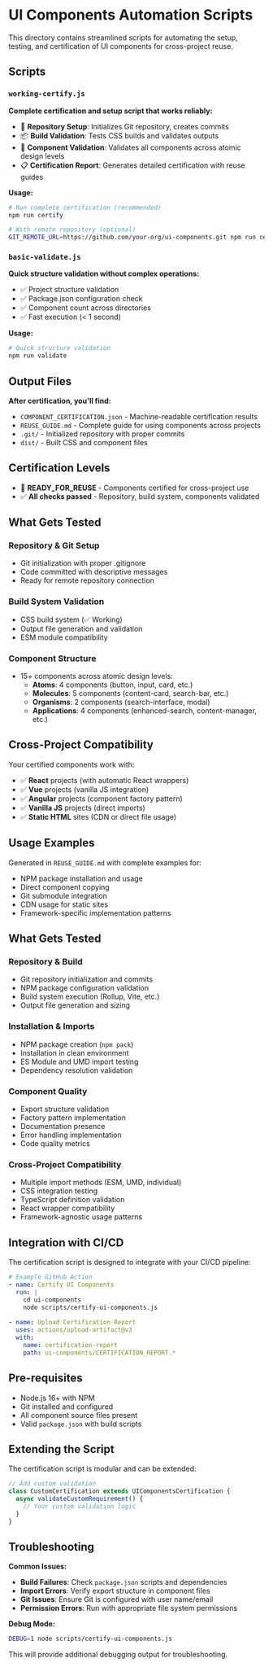 # UI Components Automation Scripts

This directory contains streamlined scripts for automating the setup, testing, and certification of UI components for cross-project reuse.

## Scripts

### `working-certify.js`
**Complete certification and setup script that works reliably:**

- 🔧 **Repository Setup**: Initializes Git repository, creates commits
- 📦 **Build Validation**: Tests CSS builds and validates outputs  
- 🧪 **Component Validation**: Validates all components across atomic design levels
- 📋 **Certification Report**: Generates detailed certification with reuse guides

**Usage:**
```bash
# Run complete certification (recommended)
npm run certify

# With remote repository (optional)
GIT_REMOTE_URL=https://github.com/your-org/ui-components.git npm run certify
```

### `basic-validate.js` 
**Quick structure validation without complex operations:**

- ✅ Project structure validation
- ✅ Package.json configuration check
- ✅ Component count across directories
- ✅ Fast execution (< 1 second)

**Usage:**
```bash
# Quick structure validation
npm run validate
```

## Output Files

**After certification, you'll find:**
- `COMPONENT_CERTIFICATION.json` - Machine-readable certification results
- `REUSE_GUIDE.md` - Complete guide for using components across projects
- `.git/` - Initialized repository with proper commits
- `dist/` - Built CSS and component files

## Certification Levels

- 🚀 **READY_FOR_REUSE** - Components certified for cross-project use
- ✅ **All checks passed** - Repository, build system, components validated

## What Gets Tested

### Repository & Git Setup
- Git initialization with proper .gitignore
- Code committed with descriptive messages
- Ready for remote repository connection

### Build System Validation  
- CSS build system (✅ Working)
- Output file generation and validation
- ESM module compatibility

### Component Structure
- 15+ components across atomic design levels:
  - **Atoms**: 4 components (button, input, card, etc.)
  - **Molecules**: 5 components (content-card, search-bar, etc.)  
  - **Organisms**: 2 components (search-interface, modal)
  - **Applications**: 4 components (enhanced-search, content-manager, etc.)

## Cross-Project Compatibility

Your certified components work with:
- ✅ **React** projects (with automatic React wrappers)
- ✅ **Vue** projects (vanilla JS integration)
- ✅ **Angular** projects (component factory pattern)
- ✅ **Vanilla JS** projects (direct imports)
- ✅ **Static HTML** sites (CDN or direct file usage)

## Usage Examples

Generated in `REUSE_GUIDE.md` with complete examples for:
- NPM package installation and usage
- Direct component copying
- Git submodule integration
- CDN usage for static sites
- Framework-specific implementation patterns

## What Gets Tested

### Repository & Build
- Git repository initialization and commits
- NPM package configuration validation
- Build system execution (Rollup, Vite, etc.)
- Output file generation and sizing

### Installation & Imports  
- NPM package creation (`npm pack`)
- Installation in clean environment
- ES Module and UMD import testing
- Dependency resolution validation

### Component Quality
- Export structure validation
- Factory pattern implementation
- Documentation presence
- Error handling implementation
- Code quality metrics

### Cross-Project Compatibility
- Multiple import methods (ESM, UMD, individual)
- CSS integration testing
- TypeScript definition validation
- React wrapper compatibility
- Framework-agnostic usage patterns

## Integration with CI/CD

The certification script is designed to integrate with your CI/CD pipeline:

```yaml
# Example GitHub Action
- name: Certify UI Components
  run: |
    cd ui-components
    node scripts/certify-ui-components.js
    
- name: Upload Certification Report
  uses: actions/upload-artifact@v3
  with:
    name: certification-report
    path: ui-components/CERTIFICATION_REPORT.*
```

## Pre-requisites

- Node.js 16+ with NPM
- Git installed and configured
- All component source files present
- Valid `package.json` with build scripts

## Extending the Script

The certification script is modular and can be extended:

```javascript
// Add custom validation
class CustomCertification extends UIComponentsCertification {
  async validateCustomRequirement() {
    // Your custom validation logic
  }
}
```

## Troubleshooting

**Common Issues:**
- **Build Failures**: Check `package.json` scripts and dependencies
- **Import Errors**: Verify export structure in component files  
- **Git Issues**: Ensure Git is configured with user name/email
- **Permission Errors**: Run with appropriate file system permissions

**Debug Mode:**
```bash
DEBUG=1 node scripts/certify-ui-components.js
```

This will provide additional debugging output for troubleshooting.
